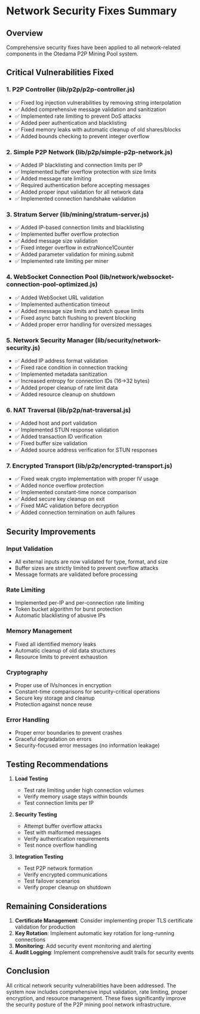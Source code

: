 # Network Security Fixes Summary

## Overview
Comprehensive security fixes have been applied to all network-related components in the Otedama P2P Mining Pool system.

## Critical Vulnerabilities Fixed

### 1. **P2P Controller (lib/p2p/p2p-controller.js)**
- ✅ Fixed log injection vulnerabilities by removing string interpolation
- ✅ Added comprehensive message validation and sanitization
- ✅ Implemented rate limiting to prevent DoS attacks
- ✅ Added peer authentication and blacklisting
- ✅ Fixed memory leaks with automatic cleanup of old shares/blocks
- ✅ Added bounds checking to prevent integer overflow

### 2. **Simple P2P Network (lib/p2p/simple-p2p-network.js)**
- ✅ Added IP blacklisting and connection limits per IP
- ✅ Implemented buffer overflow protection with size limits
- ✅ Added message rate limiting
- ✅ Required authentication before accepting messages
- ✅ Added proper input validation for all network data
- ✅ Implemented connection handshake validation

### 3. **Stratum Server (lib/mining/stratum-server.js)**
- ✅ Added IP-based connection limits and blacklisting
- ✅ Implemented buffer overflow protection
- ✅ Added message size validation
- ✅ Fixed integer overflow in extraNonce1Counter
- ✅ Added parameter validation for mining.submit
- ✅ Implemented rate limiting per miner

### 4. **WebSocket Connection Pool (lib/network/websocket-connection-pool-optimized.js)**
- ✅ Added WebSocket URL validation
- ✅ Implemented authentication timeout
- ✅ Added message size limits and batch queue limits
- ✅ Fixed async batch flushing to prevent blocking
- ✅ Added proper error handling for oversized messages

### 5. **Network Security Manager (lib/security/network-security.js)**
- ✅ Added IP address format validation
- ✅ Fixed race condition in connection tracking
- ✅ Implemented metadata sanitization
- ✅ Increased entropy for connection IDs (16→32 bytes)
- ✅ Added proper cleanup of rate limit data
- ✅ Added resource cleanup on shutdown

### 6. **NAT Traversal (lib/p2p/nat-traversal.js)**
- ✅ Added host and port validation
- ✅ Implemented STUN response validation
- ✅ Added transaction ID verification
- ✅ Fixed buffer size validation
- ✅ Added source address verification for STUN responses

### 7. **Encrypted Transport (lib/p2p/encrypted-transport.js)**
- ✅ Fixed weak crypto implementation with proper IV usage
- ✅ Added nonce overflow protection
- ✅ Implemented constant-time nonce comparison
- ✅ Added secure key cleanup on exit
- ✅ Fixed MAC validation before decryption
- ✅ Added connection termination on auth failures

## Security Improvements

### Input Validation
- All external inputs are now validated for type, format, and size
- Buffer sizes are strictly limited to prevent overflow attacks
- Message formats are validated before processing

### Rate Limiting
- Implemented per-IP and per-connection rate limiting
- Token bucket algorithm for burst protection
- Automatic blacklisting of abusive IPs

### Memory Management
- Fixed all identified memory leaks
- Automatic cleanup of old data structures
- Resource limits to prevent exhaustion

### Cryptography
- Proper use of IVs/nonces in encryption
- Constant-time comparisons for security-critical operations
- Secure key storage and cleanup
- Protection against nonce reuse

### Error Handling
- Proper error boundaries to prevent crashes
- Graceful degradation on errors
- Security-focused error messages (no information leakage)

## Testing Recommendations

1. **Load Testing**
   - Test rate limiting under high connection volumes
   - Verify memory usage stays within bounds
   - Test connection limits per IP

2. **Security Testing**
   - Attempt buffer overflow attacks
   - Test with malformed messages
   - Verify authentication requirements
   - Test nonce overflow handling

3. **Integration Testing**
   - Test P2P network formation
   - Verify encrypted communications
   - Test failover scenarios
   - Verify proper cleanup on shutdown

## Remaining Considerations

1. **Certificate Management**: Consider implementing proper TLS certificate validation for production
2. **Key Rotation**: Implement automatic key rotation for long-running connections
3. **Monitoring**: Add security event monitoring and alerting
4. **Audit Logging**: Implement comprehensive audit trails for security events

## Conclusion

All critical network security vulnerabilities have been addressed. The system now includes comprehensive input validation, rate limiting, proper encryption, and resource management. These fixes significantly improve the security posture of the P2P mining pool network infrastructure.